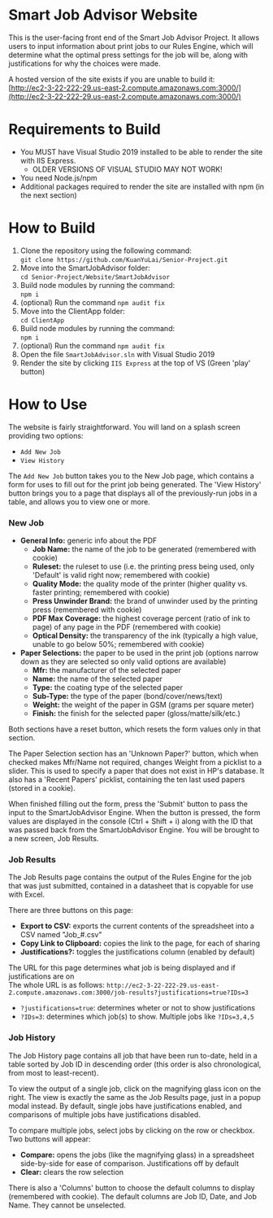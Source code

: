# Smart Job Advisor Website

This is the user-facing front end of the Smart Job Advisor Project. It allows users to input information about print jobs to our Rules Engine, which will determine what the optimal press settings for the job will be, along with justifications for why the choices were made.

A hosted version of the site exists if you are unable to build it: <br/>
[http://ec2-3-22-222-29.us-east-2.compute.amazonaws.com:3000/](http://ec2-3-22-222-29.us-east-2.compute.amazonaws.com:3000/)

# Requirements to Build

- You MUST have Visual Studio 2019 installed to be able to render the site with IIS Express.
  - OLDER VERSIONS OF VISUAL STUDIO MAY NOT WORK!
- You need Node.js/npm
- Additional packages required to render the site are installed with npm (in the next section)

# How to Build

1. Clone the repository using the following command: <br/>
`git clone https://github.com/KuanYuLai/Senior-Project.git`
2. Move into the SmartJobAdvisor folder: <br/>
`cd Senior-Project/Website/SmartJobAdvisor`
3. Build node modules by running the command: <br/>
`npm i`
4. (optional) Run the command `npm audit fix`
5. Move into the ClientApp folder: <br/>
`cd ClientApp`
6. Build node modules by running the command: <br/>
`npm i`
7. (optional) Run the command `npm audit fix`
8. Open the file `SmartJobAdvisor.sln` with Visual Studio 2019
9. Render the site by clicking `IIS Express` at the top of VS (Green 'play' button)

# How to Use

The website is fairly straightforward. You will land on a splash screen providing two options:
- `Add New Job`
- `View History`


The `Add New Job` button takes you to the New Job page, which contains a form for uses to fill out for the print job being generated. The 'View History' button brings you to a page that displays all of the previously-run jobs in a table, and allows you to view one or more.

### New Job

- **General Info:**  generic info about the PDF
  - **Job Name:**  the name of the job to be generated (remembered with cookie)
  - **Ruleset:**  the ruleset to use (i.e. the printing press being used, only 'Default' is valid right now;  remembered with cookie)
  - **Quality Mode:**  the quality mode of the printer (higher quality vs. faster printing;  remembered with cookie)
  - **Press Unwinder Brand:**  the brand of unwinder used by the printing press (remembered with cookie)
  - **PDF Max Coverage:**  the highest coverage percent (ratio of ink to page) of any page in the PDF (remembered with cookie)
  - **Optical Density:**  the transparency of the ink (typically a high value, unable to go below 50%;  remembered with cookie)
- **Paper Selections:**  the paper to be used in the print job (options narrow down as they are selected so only valid options are available)
  - **Mfr:**  the manufacturer of the selected paper
  - **Name:**  the name of the selected paper
  - **Type:**  the coating type of the selected paper
  - **Sub-Type:**  the type of the paper (bond/cover/news/text)
  - **Weight:**  the weight of the paper in GSM (grams per square meter)
  - **Finish:**  the finish for the selected paper (gloss/matte/silk/etc.)
  
Both sections have a reset button, which resets the form values only in that section.

The Paper Selection section has an 'Unknown Paper?' button, which when checked makes Mfr/Name not required, changes Weight from a picklist to a slider. This is used to specify a paper that does not exist in HP's database.
It also has a 'Recent Papers' picklist, containing the ten last used papers (stored in a cookie).

When finished filling out the form, press the 'Submit' button to pass the input to the SmartJobAdvisor Engine. When the button is pressed, the form values are displayed in the console (Ctrl + Shift + i) along with the ID that was passed back from the SmartJobAdvisor Engine. You will be brought to a new screen, Job Results.

### Job Results

The Job Results page contains the output of the Rules Engine for the job that was just submitted, contained in a datasheet that is copyable for use with Excel.

There are three buttons on this page:
- **Export to CSV:**  exports the current contents of the spreadsheet into a CSV named "Job_#.csv"
- **Copy Link to Clipboard:**  copies the link to the page, for each of sharing
- **Justifications?:**  toggles the justifications column (enabled by default)

The URL for this page determines what job is being displayed and if justifications are on<br/>
The whole URL is as follows:
`http://ec2-3-22-222-29.us-east-2.compute.amazonaws.com:3000/job-results?justifications=true?IDs=3`
- `?justifications=true`:  determines wheter or not to show justifications
- `?IDs=3`:  determines which job(s) to show. Multiple jobs like `?IDs=3,4,5`

### Job History

The Job History page contains all job that have been run to-date, held in a table sorted by Job ID in descending order (this order is also chronological, from most to least-recent).

To view the output of a single job, click on the magnifying glass icon on the right. The view is exactly the same as the Job Results page, just in a popup modal instead. By default, single jobs have justifications enabled, and comparisons of multiple jobs have justifications disabled.

To compare multiple jobs, select jobs by clicking on the row or checkbox. Two buttons will appear: <br/>
- **Compare:** opens the jobs (like the magnifying glass) in a spreadsheet side-by-side for ease of comparison. Justifications off by default
- **Clear:** clears the row selection

There is also a 'Columns' button to choose the default columns to display (remembered with cookie). The default columns are Job ID, Date, and Job Name. They cannot be unselected.

